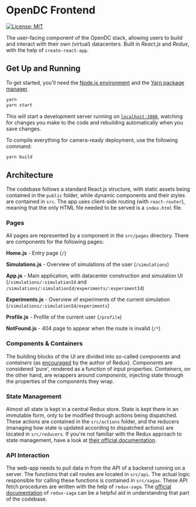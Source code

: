 # OpenDC Frontend

[![License: MIT](https://img.shields.io/badge/License-MIT-yellow.svg)](https://opensource.org/licenses/MIT)

The user-facing component of the OpenDC stack, allowing users to build and interact with their own (virtual) datacenters. Built in *React.js* and *Redux*, with the help of `create-react-app`.


## Get Up and Running
To get started, you'll need the [Node.js environment](https://nodejs.org) and the [Yarn package manager](https://yarnpkg.com). 

```bash
yarn
yarn start
```

This will start a development server running on [`localhost:3000`](http://localhost:3000), watching for changes you make to the code and rebuilding automatically when you save changes.

To compile everything for camera-ready deployment, use the following command:

```bash
yarn build
```

## Architecture

The codebase follows a standard React.js structure, with static assets being contained in the `public` folder, while dynamic components and their styles are contained in `src`. The app uses client-side routing (with `react-router`), meaning that the only HTML file needed to be served is a `index.html` file.

### Pages

All pages are represented by a component in the `src/pages` directory. There are components for the following pages:

**Home.js** - Entry page (`/`)

**Simulations.js** - Overview of simulations of the user (`/simulations`)

**App.js** - Main application, with datacenter construction and simulation UI (`/simulations/:simulationId` and `/simulations/:simulationId/experiments/:experimentId`)

**Experiments.js** - Overview of experiments of the current simulation (`/simulations/:simulationId/experiments`)

**Profile.js** - Profile of the current user (`/profile`)

**NotFound.js** - 404 page to appear when the route is invalid (`/*`)

### Components & Containers

The building blocks of the UI are divided into so-called *components* and *containers* (as [encouraged](https://medium.com/@dan_abramov/smart-and-dumb-components-7ca2f9a7c7d0) by the author of Redux). *Components* are considered 'pure', rendered as a function of input properties. *Containers*, on the other hand, are wrappers around *components*, injecting state through the properties of the components they wrap.

### State Management

Almost all state is kept in a central Redux store. State is kept there in an immutable form, only to be modified through actions being dispatched. These actions are contained in the `src/actions` folder, and the reducers (managing how state is updated according to dispatched actions) are located in `src/reducers`. If you're not familiar with the Redux approach to state management, have a look at [their official documentation](http://redux.js.org/).

### API Interaction

The web-app needs to pull data in from the API of a backend running on a server. The functions that call routes are located in `src/api`. The actual logic responsible for calling these functions is contained in `src/sagas`. These API fetch procedures are written with the help of `redux-saga`. The [official documentation](https://redux-saga.js.org/) of `redux-saga` can be a helpful aid in understanding that part of the codebase.
